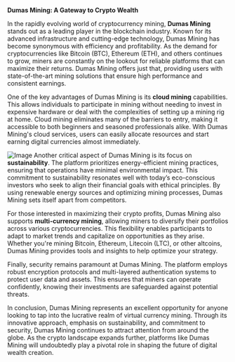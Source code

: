 **Dumas Mining: A Gateway to Crypto Wealth**

In the rapidly evolving world of cryptocurrency mining, **Dumas Mining** stands out as a leading player in the blockchain industry. Known for its advanced infrastructure and cutting-edge technology, Dumas Mining has become synonymous with efficiency and profitability. As the demand for cryptocurrencies like Bitcoin (BTC), Ethereum (ETH), and others continues to grow, miners are constantly on the lookout for reliable platforms that can maximize their returns. Dumas Mining offers just that, providing users with state-of-the-art mining solutions that ensure high performance and consistent earnings.

One of the key advantages of Dumas Mining is its **cloud mining** capabilities. This allows individuals to participate in mining without needing to invest in expensive hardware or deal with the complexities of setting up a mining rig at home. Cloud mining eliminates many of the barriers to entry, making it accessible to both beginners and seasoned professionals alike. With Dumas Mining's cloud services, users can easily allocate resources and start earning digital currencies almost immediately.


![Image](https://github.com/user-attachments/assets/31692037-0104-4703-abd1-696b6a7dd41b)
Another critical aspect of Dumas Mining is its focus on **sustainability**. The platform prioritizes energy-efficient mining practices, ensuring that operations have minimal environmental impact. This commitment to sustainability resonates well with today’s eco-conscious investors who seek to align their financial goals with ethical principles. By using renewable energy sources and optimizing mining processes, Dumas Mining sets itself apart from competitors.

For those interested in maximizing their crypto profits, Dumas Mining also supports **multi-currency mining**, allowing miners to diversify their portfolios across various cryptocurrencies. This flexibility enables participants to adapt to market trends and capitalize on opportunities as they arise. Whether you're mining Bitcoin, Ethereum, Litecoin (LTC), or other altcoins, Dumas Mining provides tools and insights to help optimize your strategy.

Finally, security remains paramount at Dumas Mining. The platform employs robust encryption protocols and multi-layered authentication systems to protect user data and assets. This ensures that miners can operate confidently, knowing their investments are safeguarded against potential threats.

In conclusion, Dumas Mining represents an excellent opportunity for anyone looking to tap into the lucrative realm of virtual currency mining. Through its innovative approach, emphasis on sustainability, and commitment to security, Dumas Mining continues to attract attention from around the globe. As the crypto landscape expands further, platforms like Dumas Mining will undoubtedly play a pivotal role in shaping the future of digital wealth creation.